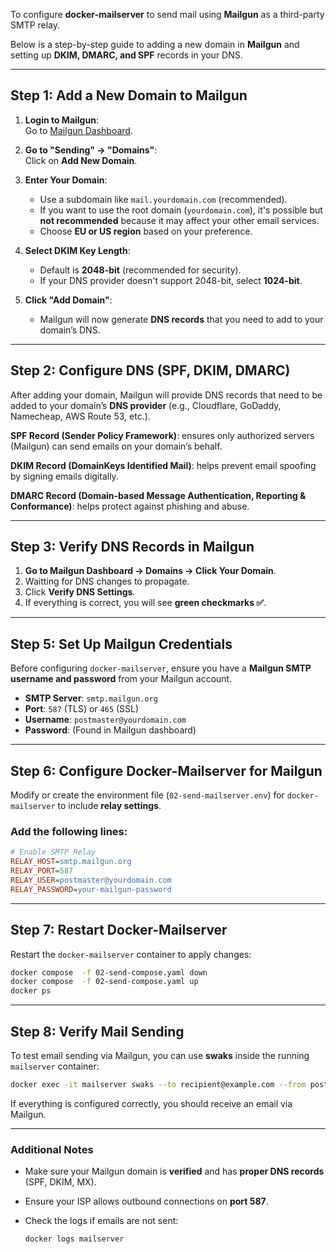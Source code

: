 To configure **docker-mailserver** to send mail using **Mailgun** as a third-party SMTP relay.

Below is a step-by-step guide to adding a new domain in **Mailgun** and setting up **DKIM, DMARC, and SPF** records in your DNS.

---

## **Step 1: Add a New Domain to Mailgun**
1. **Login to Mailgun**:  
   Go to [Mailgun Dashboard](https://app.mailgun.com/).
   
2. **Go to "Sending" → "Domains"**:  
   Click on **Add New Domain**.

3. **Enter Your Domain**:  
   - Use a subdomain like `mail.yourdomain.com` (recommended).  
   - If you want to use the root domain (`yourdomain.com`), it's possible but **not recommended** because it may affect your other email services.  
   - Choose **EU or US region** based on your preference.

4. **Select DKIM Key Length**:  
   - Default is **2048-bit** (recommended for security).  
   - If your DNS provider doesn't support 2048-bit, select **1024-bit**.

5. **Click "Add Domain"**:  
   - Mailgun will now generate **DNS records** that you need to add to your domain’s DNS.

---

## **Step 2: Configure DNS (SPF, DKIM, DMARC)**
After adding your domain, Mailgun will provide DNS records that need to be added to your domain’s **DNS provider** (e.g., Cloudflare, GoDaddy, Namecheap, AWS Route 53, etc.).

**SPF Record (Sender Policy Framework)**: ensures only authorized servers (Mailgun) can send emails on your domain’s behalf.

**DKIM Record (DomainKeys Identified Mail)**: helps prevent email spoofing by signing emails digitally.

**DMARC Record (Domain-based Message Authentication, Reporting & Conformance)**: helps protect against phishing and abuse.

---

## **Step 3: Verify DNS Records in Mailgun**
1. **Go to Mailgun Dashboard → Domains → Click Your Domain**.
2. Waitting  for DNS changes to propagate.
3. Click **Verify DNS Settings**.
4. If everything is correct, you will see **green checkmarks ✅**.

---

## **Step 5: Set Up Mailgun Credentials**
Before configuring `docker-mailserver`, ensure you have a **Mailgun SMTP username and password** from your Mailgun account.

- **SMTP Server**: `smtp.mailgun.org`
- **Port**: `587` (TLS) or `465` (SSL)
- **Username**: `postmaster@yourdomain.com`
- **Password**: (Found in Mailgun dashboard)

---

## **Step 6: Configure Docker-Mailserver for Mailgun**
Modify or create the environment file (`02-send-mailserver.env`) for `docker-mailserver` to include **relay settings**.

### Add the following lines:
```ini
# Enable SMTP Relay
RELAY_HOST=smtp.mailgun.org
RELAY_PORT=587
RELAY_USER=postmaster@yourdomain.com
RELAY_PASSWORD=your-mailgun-password
```

---

## **Step 7: Restart Docker-Mailserver**
Restart the `docker-mailserver` container to apply changes:

```sh
docker compose  -f 02-send-compose.yaml down
docker compose  -f 02-send-compose.yaml up
docker ps
```

---

## **Step 8: Verify Mail Sending**
To test email sending via Mailgun, you can use **swaks** inside the running `mailserver` container:

```sh
docker exec -it mailserver swaks --to recipient@example.com --from postmaster@yourdomain.com --server smtp.mailgun.org --auth LOGIN --auth-user postmaster@yourdomain.com --auth-password your-mailgun-password --tls
```

If everything is configured correctly, you should receive an email via Mailgun.

---

### **Additional Notes**
- Make sure your Mailgun domain is **verified** and has **proper DNS records** (SPF, DKIM, MX).
- Ensure your ISP allows outbound connections on **port 587**.
- Check the logs if emails are not sent:

  ```sh
  docker logs mailserver
  ```
